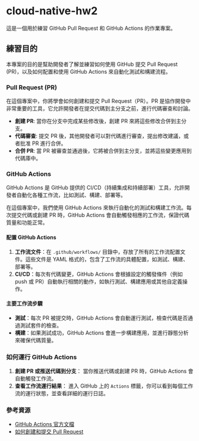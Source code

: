 # cloud-native-hw2

這是一個用於練習 GitHub Pull Request 和 GitHub Actions 的作業專案。

## 練習目的

本專案的目的是幫助開發者了解並練習如何使用 GitHub 提交 Pull Request (PR)，以及如何配置和使用 GitHub Actions 來自動化測試和構建流程。

### Pull Request (PR)

在這個專案中，你將學會如何創建和提交 Pull Request（PR）。PR 是協作開發中非常重要的工具，它允許開發者在提交代碼到主分支之前，進行代碼審查和討論。

- **創建 PR**: 當你在分支中完成某些修改後，創建 PR 來將這些修改合併到主分支。
- **代碼審查**: 提交 PR 後，其他開發者可以對代碼進行審查，提出修改建議，或者批准 PR 進行合併。
- **合併 PR**: 當 PR 被審查並通過後，它將被合併到主分支，並將這些變更應用到代碼庫中。

### GitHub Actions

GitHub Actions 是 GitHub 提供的 CI/CD（持續集成和持續部署）工具，允許開發者自動化各種工作流，比如測試、構建、部署等。

在這個專案中，我們使用 GitHub Actions 來執行自動化的測試和構建工作流。每次提交代碼或創建 PR 時，GitHub Actions 會自動觸發相應的工作流，保證代碼質量和功能正常。

#### 配置 GitHub Actions

1. **工作流文件**：在 `.github/workflows/` 目錄中，存放了所有的工作流配置文件。這些文件是 YAML 格式的，包含了工作流的具體配置，如測試、構建、部署等。
2. **CI/CD**：每次有代碼變更，GitHub Actions 會根據設定的觸發條件（例如 push 或 PR）自動執行相關的動作，如執行測試、構建應用或其他自定義操作。

#### 主要工作流步驟

- **測試**：每次 PR 被提交時，GitHub Actions 會自動運行測試，檢查代碼是否通過測試套件的檢查。
- **構建**：如果測試成功，GitHub Actions 會進一步構建應用，並進行靜態分析來確保代碼質量。

### 如何運行 GitHub Actions

1. **創建 PR 或推送代碼到分支**：
   當你推送代碼或創建 PR 時，GitHub Actions 會自動觸發工作流。
2. **查看工作流運行結果**：
   進入 GitHub 上的 `Actions` 標籤，你可以看到每個工作流的運行狀態，並查看詳細的運行日誌。

### 參考資源

- [GitHub Actions 官方文檔](https://docs.github.com/en/actions)
- [如何創建和提交 Pull Request](https://docs.github.com/en/github/collaborating-with-issues-and-pull-requests/about-pull-requests)

